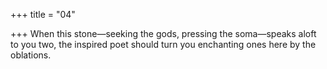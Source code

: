 +++
title = "04"

+++
When this stone—seeking the gods, pressing the soma—speaks aloft to  you two,
the inspired poet should turn you enchanting ones here by the
oblations.